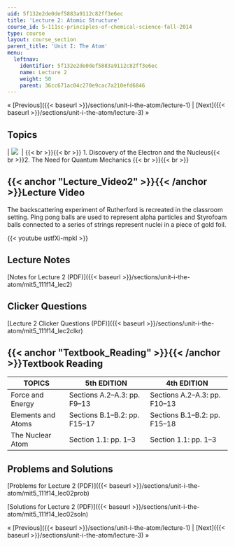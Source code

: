 ```yaml
---
uid: 5f132e2de0def5883a9112c82ff3e6ec
title: 'Lecture 2: Atomic Structure'
course_id: 5-111sc-principles-of-chemical-science-fall-2014
type: course
layout: course_section
parent_title: 'Unit I: The Atom'
menu:
  leftnav:
    identifier: 5f132e2de0def5883a9112c82ff3e6ec
    name: Lecture 2
    weight: 50
    parent: 36cc671ac04c270e9cac7a210efd6846
---
```


« [Previous]({{< baseurl >}}/sections/unit-i-the-atom/lecture-1) | [Next]({{< baseurl >}}/sections/unit-i-the-atom/lecture-3) »

Topics
------

| ![](https://open-learning-course-data-production.s3.amazonaws.com/5-111sc-principles-of-chemical-science-fall-2014/aafc786b207bda7d3122e4d57755caf5_Lecture_2.jpg)  |  {{< br >}}{{< br >}} 1.  Discovery of the Electron and the Nucleus{{< br >}}2.  The Need for Quantum Mechanics {{< br >}}{{< br >}}  

{{< anchor "Lecture_Video2" >}}{{< /anchor >}}Lecture Video
-----------------------------------------------------------

The backscattering experiment of Rutherford is recreated in the classroom setting. Ping pong balls are used to represent alpha particles and Styrofoam balls connected to a series of strings represent nuclei in a piece of gold foil.

{{< youtube ustfXi-mpkI >}}

Lecture Notes
-------------

[Notes for Lecture 2 (PDF)]({{< baseurl >}}/sections/unit-i-the-atom/mit5_111f14_lec2)

Clicker Questions
-----------------

[Lecture 2 Clicker Questions (PDF)]({{< baseurl >}}/sections/unit-i-the-atom/mit5_111f14_lec2clkr)

{{< anchor "Textbook_Reading" >}}{{< /anchor >}}Textbook Reading
----------------------------------------------------------------

| TOPICS | 5th EDITION | 4th EDITION |
| --- | --- | --- |
| Force and Energy | Sections A.2–A.3: pp. F9–13 | Sections A.2–A.3: pp. F10–13 |
| Elements and Atoms | Sections B.1–B.2: pp. F15–17 | Sections B.1–B.2: pp. F15–18 |
| The Nuclear Atom | Section 1.1: pp. 1–3 | Section 1.1: pp. 1–3 

Problems and Solutions
----------------------

[Problems for Lecture 2 (PDF)]({{< baseurl >}}/sections/unit-i-the-atom/mit5_111f14_lec02prob)

[Solutions for Lecture 2 (PDF)]({{< baseurl >}}/sections/unit-i-the-atom/mit5_111f14_lec02soln)

« [Previous]({{< baseurl >}}/sections/unit-i-the-atom/lecture-1) | [Next]({{< baseurl >}}/sections/unit-i-the-atom/lecture-3) »
